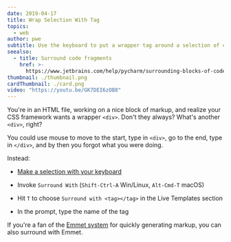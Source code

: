 ```yaml
---
date: 2019-04-17
title: Wrap Selection With Tag
topics:
  - web
author: pwe
subtitle: Use the keyboard to put a wrapper tag around a selection of code.
seealso:
  - title: Surround code fragments
    href: >-
      https://www.jetbrains.com/help/pycharm/surrounding-blocks-of-code-with-language-constructs.html#Surrounding_Blocks_of_Code_with_Language_Constructs.xml
thumbnail: ./thumbnail.png
cardThumbnail: ./card.png
video: "https://youtu.be/GK7DEI6zOB8"
---
```


You're in an HTML file, working on a nice block of markup, and realize your
CSS framework wants a wrapper `<div>`. Don't they always? What's another
`<div>`, right?

You could use mouse to move to the start, type in `<div>`, go to the end,
type in `</div>`, and by then you forgot what you were doing.

Instead:

- [Make a selection with your keyboard](../make-extend-selection/)

- Invoke `Surround With` (`Shift-Ctrl-A` Win/Linux, `Alt-Cmd-T` macOS)

- Hit `T` to choose `Surround with <tag></tag>` in the Live Templates section

- In the prompt, type the name of the tag

If you're a fan of the [Emmet system](/topics/emmet/) for quickly
generating markup, you can also surround with Emmet.
